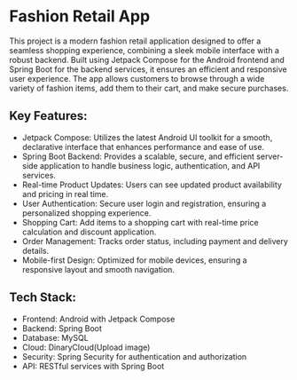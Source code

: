 # Fashion Retail App
This project is a modern fashion retail application designed to offer a seamless shopping experience, combining a sleek mobile interface with a robust backend. Built using Jetpack Compose for the Android frontend and Spring Boot for the backend services, it ensures an efficient and responsive user experience. The app allows customers to browse through a wide variety of fashion items, add them to their cart, and make secure purchases.

## Key Features:
* Jetpack Compose: Utilizes the latest Android UI toolkit for a smooth, declarative interface that enhances performance and ease of use.
* Spring Boot Backend: Provides a scalable, secure, and efficient server-side application to handle business logic, authentication, and API services.
* Real-time Product Updates: Users can see updated product availability and pricing in real time.
* User Authentication: Secure user login and registration, ensuring a personalized shopping experience.
* Shopping Cart: Add items to a shopping cart with real-time price calculation and discount application.
* Order Management: Tracks order status, including payment and delivery details.
* Mobile-first Design: Optimized for mobile devices, ensuring a responsive layout and smooth navigation.

## Tech Stack:
* Frontend: Android with Jetpack Compose
* Backend: Spring Boot
* Database: MySQL
* Cloud: DinaryCloud(Upload image)
* Security: Spring Security for authentication and authorization
* API: RESTful services with Spring Boot
